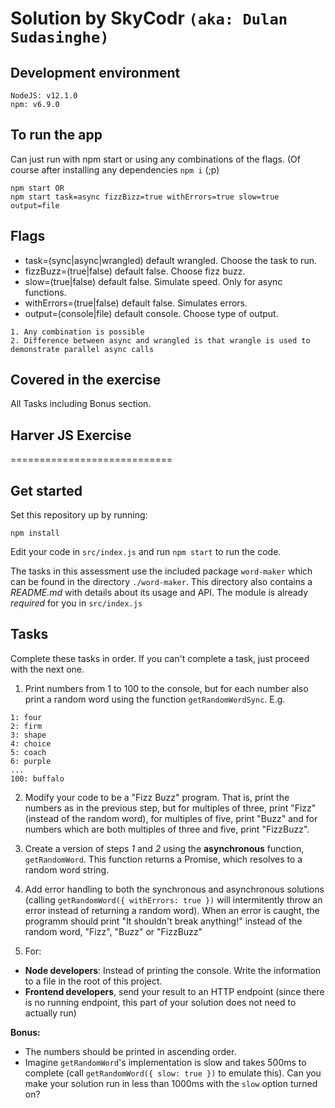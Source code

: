 # Solution by SkyCodr `(aka: Dulan Sudasinghe)`

## Development environment

```
NodeJS: v12.1.0
npm: v6.9.0
```

## To run the app

Can just run with npm start or using any combinations of the flags. (Of course after installing any dependencies ```npm i``` (;p)

```Note:
npm start OR
npm start task=async fizzBizz=true withErrors=true slow=true output=file
```

## Flags

* task=(sync|async|wrangled) default wrangled. Choose the task to run.
* fizzBuzz=(true|false) default false. Choose fizz buzz.
* slow=(true|false) default false. Simulate speed. Only for async functions.
* withErrors=(true|false) default false. Simulates errors.
* output=(console|file) default console. Choose type of output.

```Note:
1. Any combination is possible
2. Difference between async and wrangled is that wrangle is used to demonstrate parallel async calls
```

## Covered in the exercise

All Tasks including Bonus section.

## Harver JS Exercise
============================

## Get started

Set this repository up by running:

```
npm install
```

Edit your code in `src/index.js` and run `npm start` to run the code.

The tasks in this assessment use the included package `word-maker` which can be found in the directory
`./word-maker`. This directory also contains a *README.md* with details about its usage and API. The module
is already *required* for you in `src/index.js`

## Tasks

Complete these tasks in order. If you can't complete a task, just proceed with the next one.

1. Print numbers from 1 to 100 to the console, but for each number also print a random word using the function `getRandomWordSync`. E.g.

```
1: four
2: firm
3: shape
4: choice
5: coach
6: purple
...
100: buffalo
```

2. Modify your code to be a "Fizz Buzz" program. That is, print the numbers as in the previous step, but
for multiples of three, print "Fizz" (instead of the random word), for multiples of five, print "Buzz" and
for numbers which are both multiples of three and five, print "FizzBuzz".

3. Create a version of steps *1* and *2* using the **asynchronous** function, `getRandomWord`. This function
returns a Promise, which resolves to a random word string.

4. Add error handling to both the synchronous and asynchronous solutions (calling `getRandomWord({ withErrors: true })` will intermitently throw an error instead of returning a random word). When an error is caught, the programm should print "It shouldn't break anything!" instead of the random word, "Fizz", "Buzz" or "FizzBuzz"

5. For:
 * **Node developers**: Instead of printing the console. Write the information to a file in the root of this project.
 * **Frontend developers**, send your result to an HTTP endpoint (since there is no running endpoint, this
part of your solution does not need to actually run)

**Bonus:**
* The numbers should be printed in ascending order.
* Imagine `getRandomWord`'s implementation is slow and takes 500ms to complete (call `getRandomWord({ slow: true })` to emulate this). Can you make your solution run in less than 1000ms with the `slow` option turned on?
